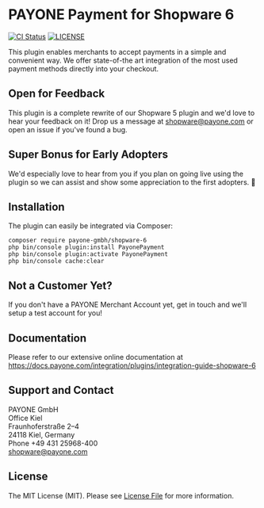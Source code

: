 PAYONE Payment for Shopware 6
=============================

[![CI Status](https://github.com/PAYONE-GmbH/shopware-6/workflows/CI/badge.svg?branch=master)](https://github.com/PAYONE-GmbH/shopware-6/actions)
[![LICENSE](https://img.shields.io/github/license/PAYONE-GmbH/shopware-6.svg)](LICENSE)

This plugin enables merchants to accept payments in a simple and convenient way.
We offer state-of-the art integration of the most used payment methods directly
into your checkout. 

## Open for Feedback

This plugin is a complete rewrite of our Shopware 5 plugin and we'd love to hear your
feedback on it! Drop us a message at shopware@payone.com or open an issue if
you've found a bug.

## Super Bonus for Early Adopters

We'd especially love to hear from you if you plan on going live using the plugin
so we can assist and show some appreciation to the first adopters. :crown:

## Installation

The plugin can easily be integrated via Composer:

```
composer require payone-gmbh/shopware-6
php bin/console plugin:install PayonePayment
php bin/console plugin:activate PayonePayment
php bin/console cache:clear
```

## Not a Customer Yet?

If you don't have a PAYONE Merchant Account yet, get in touch and we'll setup
a test account for you!

## Documentation

Please refer to our extensive online documentation at
https://docs.payone.com/integration/plugins/integration-guide-shopware-6

## Support and Contact

PAYONE GmbH  
Office Kiel  
Fraunhoferstraße 2–4  
24118 Kiel, Germany  
Phone +49 431 25968-400  
shopware@payone.com

## License

The MIT License (MIT). Please see [License File](LICENSE) for more information.
